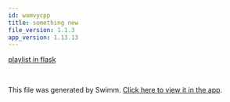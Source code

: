```yaml
---
id: wamvycpp
title: something new
file_version: 1.1.3
app_version: 1.13.13
---
```


[playlist in flask](playlist-in-flask.tnshk.pl.sw.md)

<br/>

This file was generated by Swimm. [Click here to view it in the app](https://app.swimm.io/repos/Z2l0aHViJTNBJTNBZmxhc2slM0ElM0FuYWRhdi1zd2ltbQ==/docs/wamvycpp).
